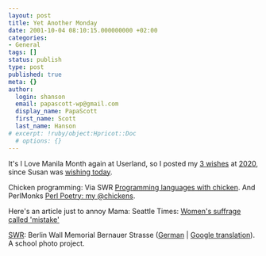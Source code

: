 ```yaml
---
layout: post
title: Yet Another Monday
date: 2001-10-04 08:10:15.000000000 +02:00
categories:
- General
tags: []
status: publish
type: post
published: true
meta: {}
author:
  login: shanson
  email: papascott-wp@gmail.com
  display_name: PapaScott
  first_name: Scott
  last_name: Hanson
# excerpt: !ruby/object:Hpricot::Doc
  # options: {}
---
```

<p>It's I Love Manila Month again at Userland, so I posted my <a href="http://discuss.2020hindsight.org/discuss/msgReader$2316">3 wishes</a> at <a href="http://www.2020hindsight.org/">2020</a>, since Susan was <a href="http://www.2020hindsight.org/2001/10/04.html">wishing today</a>.</p>
<p>Chicken programming: Via SWR  <a href="http://god404.net/wiesentiger/archives/00000029.htm">Programming languages with chicken</a>. And PerlMonks <a href="http://perlmonks.org/index.pl?node_id=116627&lastnode_id=131">Perl Poetry: my @chickens</a>. </p>
<p>Here's an article just to annoy Mama: Seattle Times: <a href="http://seattletimes.nwsource.com/html/nationworld/134347570_woman29.html">Women's suffrage called 'mistake'</a></p>
<p><a href="http://www.schockwellenreiter.de/">SWR</a>: Berlin Wall Memorial Bernauer Strasse (<a href="http://www.ernst-reuter-oberschule.de/mauer1.htm">German</a> | <a href="http://translate.google.com/translate?hl=en&sl=de&u=http://www.ernst-reuter-oberschule.de/mauer1.htm">Google translation</a>). A school photo project.</p>
